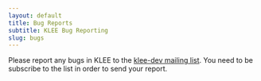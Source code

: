```yaml
---
layout: default
title: Bug Reports
subtitle: KLEE Bug Reporting
slug: bugs
---
```


Please report any bugs in KLEE to the [klee-dev mailing list]({{site.baseurl}}/klee-dev). You need to be subscribe to the list in order to send your report.
